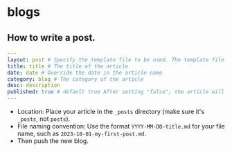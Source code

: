 # blogs

## How to write a post.


```yaml
---
layout: post # Specify the template file to be used. The template file name in the "_layout" directory determines the variable name
title: title # The title of the article
date: date # Override the date in the article name
category: blog # The category of the article
desc: description
published: true # default true After setting "false", the article will not be displayed
---
```

* Location: Place your article in the `_posts` directory (make sure it's `_posts`, not `posts`).
* File naming convention: Use the format `YYYY-MM-DD-title.md` for your file name, such as `2023-10-01-my-first-post.md`.
* Then push the new blog.
